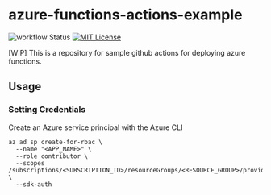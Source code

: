 # azure-functions-actions-example

![workflow Status](https://github.com/rnakamine/azure-functions-actions-example/workflows/workflow/badge.svg) [![MIT License](http://img.shields.io/badge/license-MIT-blue.svg?style=flat)](LICENSE)

[WIP] This is a repository for sample github actions for deploying azure functions.

## Usage

### Setting Credentials

Create an Azure service principal with the Azure CLI
```
az ad sp create-for-rbac \
  --name "<APP_NAME>" \
  --role contributor \
  --scopes /subscriptions/<SUBSCRIPTION_ID>/resourceGroups/<RESOURCE_GROUP>/providers/Microsoft.Web/sites/<APP_NAME> \
  --sdk-auth
```
